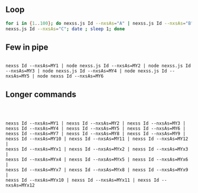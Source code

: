 ## Loop

```sh
for i in {1..100}; do nexss.js Id --nxsAs="A" | nexss.js Id --nxsAs="B" | \
nexss.js Id --nxsAs="C"; date ; sleep 1; done
```

## Few in pipe

<code>
nexss Id --nxsAs=MY1 | node nexss.js Id --nxsAs=MY2 | node nexss.js Id --nxsAs=MY3 | node nexss.js Id --nxsAs=MY4 | node nexss.js Id --nxsAs=MY5 | node nexss Id --nxsAs=MY6
</code>

## Longer commands

<code>

nexss Id --nxsAs=MY1 | nexss Id --nxsAs=MY2 | nexss Id --nxsAs=MY3 | nexss Id --nxsAs=MY4 | nexss Id --nxsAs=MY5 | nexss Id --nxsAs=MY6 | nexss Id --nxsAs=MY7 | nexss Id --nxsAs=MY8 | nexss Id --nxsAs=MY9 | nexss Id --nxsAs=MY10 | nexss Id --nxsAs=MY11 | nexss Id --nxsAs=MY12 | nexss Id --nxsAs=MYx1 | nexss Id --nxsAs=MYx2 | nexss Id --nxsAs=MYx3 | nexss Id --nxsAs=MYx4 | nexss Id --nxsAs=MYx5 | nexss Id --nxsAs=MYx6 | nexss Id --nxsAs=MYx7 | nexss Id --nxsAs=MYx8 | nexss Id --nxsAs=MYx9 | nexss Id --nxsAs=MYx10 | nexss Id --nxsAs=MYx11 | nexss Id --nxsAs=MYx12
</code>
